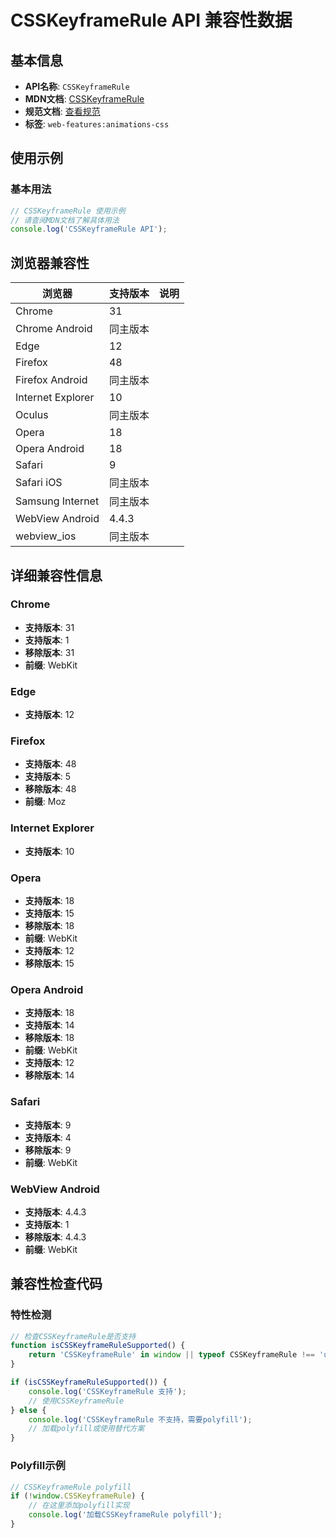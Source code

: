 # CSSKeyframeRule API 兼容性数据

## 基本信息

- **API名称**: `CSSKeyframeRule`
- **MDN文档**: [CSSKeyframeRule](https://developer.mozilla.org/docs/Web/API/CSSKeyframeRule)
- **规范文档**: [查看规范](https://drafts.csswg.org/css-animations/#interface-csskeyframerule)
- **标签**: `web-features:animations-css`

## 使用示例

### 基本用法

```javascript
// CSSKeyframeRule 使用示例
// 请查阅MDN文档了解具体用法
console.log('CSSKeyframeRule API');
```

## 浏览器兼容性

| 浏览器 | 支持版本 | 说明 |
|--------|----------|------|
| Chrome | 31 |  |
| Chrome Android | 同主版本 |  |
| Edge | 12 |  |
| Firefox | 48 |  |
| Firefox Android | 同主版本 |  |
| Internet Explorer | 10 |  |
| Oculus | 同主版本 |  |
| Opera | 18 |  |
| Opera Android | 18 |  |
| Safari | 9 |  |
| Safari iOS | 同主版本 |  |
| Samsung Internet | 同主版本 |  |
| WebView Android | 4.4.3 |  |
| webview_ios | 同主版本 |  |

## 详细兼容性信息

### Chrome

- **支持版本**: 31
- **支持版本**: 1
- **移除版本**: 31
- **前缀**: WebKit

### Edge

- **支持版本**: 12

### Firefox

- **支持版本**: 48
- **支持版本**: 5
- **移除版本**: 48
- **前缀**: Moz

### Internet Explorer

- **支持版本**: 10

### Opera

- **支持版本**: 18
- **支持版本**: 15
- **移除版本**: 18
- **前缀**: WebKit
- **支持版本**: 12
- **移除版本**: 15

### Opera Android

- **支持版本**: 18
- **支持版本**: 14
- **移除版本**: 18
- **前缀**: WebKit
- **支持版本**: 12
- **移除版本**: 14

### Safari

- **支持版本**: 9
- **支持版本**: 4
- **移除版本**: 9
- **前缀**: WebKit

### WebView Android

- **支持版本**: 4.4.3
- **支持版本**: 1
- **移除版本**: 4.4.3
- **前缀**: WebKit

## 兼容性检查代码

### 特性检测

```javascript
// 检查CSSKeyframeRule是否支持
function isCSSKeyframeRuleSupported() {
    return 'CSSKeyframeRule' in window || typeof CSSKeyframeRule !== 'undefined';
}

if (isCSSKeyframeRuleSupported()) {
    console.log('CSSKeyframeRule 支持');
    // 使用CSSKeyframeRule
} else {
    console.log('CSSKeyframeRule 不支持，需要polyfill');
    // 加载polyfill或使用替代方案
}
```

### Polyfill示例

```javascript
// CSSKeyframeRule polyfill
if (!window.CSSKeyframeRule) {
    // 在这里添加polyfill实现
    console.log('加载CSSKeyframeRule polyfill');
}
```

